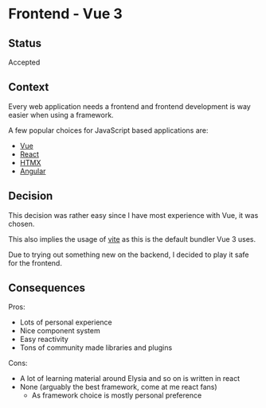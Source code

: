 # Frontend - Vue 3

## Status

Accepted

## Context

Every web application needs a frontend and frontend development is way easier when using a framework.

A few popular choices for JavaScript based applications are:
* [Vue](https://vuejs.org/)
* [React](https://react.dev/)
* [HTMX](https://htmx.org/)
* [Angular](https://angular.io/)


## Decision

This decision was rather easy since I have most experience with Vue, it was chosen.

This also implies the usage of [vite](https://vitejs.dev/) as this is the default bundler Vue 3 uses.

Due to trying out something new on the backend, I decided to play it safe for the frontend.

## Consequences

Pros:
* Lots of personal experience
* Nice component system
* Easy reactivity
* Tons of community made libraries and plugins

Cons:
* A lot of learning material around Elysia and so on is written in react
* None (arguably the best framework, come at me react fans)
  * As framework choice is mostly personal preference

